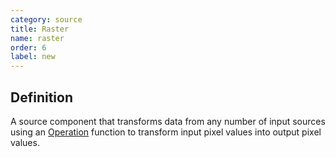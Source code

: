 ```yaml
---
category: source
title: Raster
name: raster
order: 6
label: new
---
```


## Definition

A source component that transforms data from any number of input sources using 
an [Operation](https://openlayers.org/en/latest/apidoc/module-ol_source_Raster.html#~Operation) 
function to transform input pixel values into output pixel values.